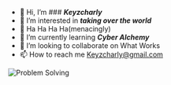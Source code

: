 - 👋 Hi, I’m ### ***Keyzcharly***
- 👀 I’m interested in ***taking over the world***
- 👀 Ha Ha Ha Ha(menacingly)
- 🌱 I’m currently learning ***Cyber Alchemy***
- 💞️ I’m looking to collaborate on What Works
- 📫 How to reach me Keyzcharly@gmail.com

![Problem Solving](https://99designs-blog.imgix.net/blog/wp-content/uploads/2018/04/Creative-Problem-Solving-700x410.jpg?auto=format&q=60&fit=max&w=400)

<!---
Keyzcharly/Keyzcharly is a ✨ special ✨ repository because its `README.md` (this file) appears on your GitHub profile.
You can click the Preview link to take a look at your changes.
--->
